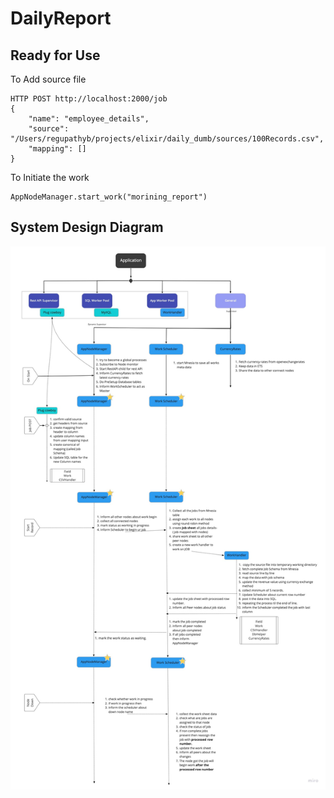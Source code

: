 # DailyReport

## Ready for Use


To Add source file 
````
HTTP POST http://localhost:2000/job
{
    "name": "employee_details",
    "source": "/Users/regupathyb/projects/elixir/daily_dumb/sources/100Records.csv",
    "mapping": []
}

````
To Initiate the work 

```
AppNodeManager.start_work("morining_report")
```

## System Design Diagram 
![system design](priv/Daily%20Report%20-%20Daily%20Report%20Design%20diagram.jpg)
